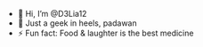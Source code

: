 - 👋 Hi, I’m @D3Lia12 
- 👀 Just a geek in heels, padawan 
- ⚡ Fun fact: Food & laughter is the best medicine 

<!---
D3Lia12/D3Lia12 is a ✨ special ✨ repository because its `README.md` (this file) appears on your GitHub profile.
You can click the Preview link to take a look at your changes.
--->
